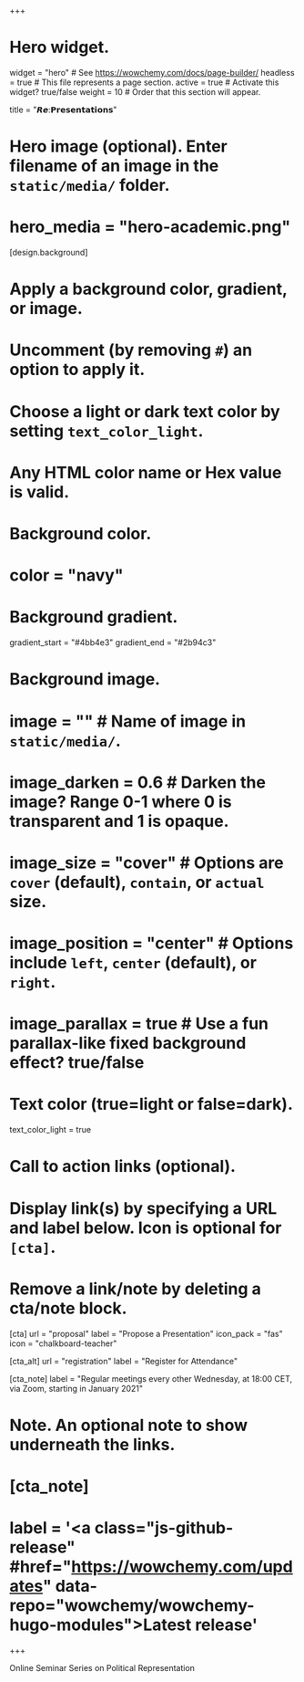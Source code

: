+++
# Hero widget.
widget = "hero"  # See https://wowchemy.com/docs/page-builder/
headless = true  # This file represents a page section.
active = true  # Activate this widget? true/false
weight = 10  # Order that this section will appear.

title = "𝙍𝙚:𝗣𝗿𝗲𝘀𝗲𝗻𝘁𝗮𝘁𝗶𝗼𝗻𝘀"

# Hero image (optional). Enter filename of an image in the `static/media/` folder.
# hero_media = "hero-academic.png"

[design.background]
  #   Apply a background color, gradient, or image.
  #   Uncomment (by removing `#`) an option to apply it.
  #   Choose a light or dark text color by setting `text_color_light`.
  #   Any HTML color name or Hex value is valid.

  # Background color.
  # color = "navy"
  
  # Background gradient.
  gradient_start = "#4bb4e3"
  gradient_end = "#2b94c3"
  
  # Background image.
  # image = ""  # Name of image in `static/media/`.
  # image_darken = 0.6  # Darken the image? Range 0-1 where 0 is transparent and 1 is opaque.
  # image_size = "cover"  #  Options are `cover` (default), `contain`, or `actual` size.
  # image_position = "center"  # Options include `left`, `center` (default), or `right`.
  # image_parallax = true  # Use a fun parallax-like fixed background effect? true/false
  
  # Text color (true=light or false=dark).
  text_color_light = true

# Call to action links (optional).
#   Display link(s) by specifying a URL and label below. Icon is optional for `[cta]`.
#   Remove a link/note by deleting a cta/note block.
[cta]
  url = "proposal"
  label = "Propose a Presentation"
  icon_pack = "fas"
  icon = "chalkboard-teacher"
  
[cta_alt]
  url = "registration"
  label = "Register for Attendance"
  
[cta_note]
  label = "Regular meetings every other Wednesday, at 18:00 CET, via Zoom, starting in January 2021"

# Note. An optional note to show underneath the links.
#  [cta_note]
#  label = '<a class="js-github-release" #href="https://wowchemy.com/updates" data-repo="wowchemy/wowchemy-hugo-modules">Latest release<!-- V --></a>'
+++

Online Seminar Series on Political Representation

